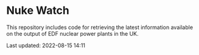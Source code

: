 # Nuke Watch

This repository includes code for retrieving the latest information available on the output of EDF nuclear power plants in the UK.

Last updated: 2022-08-15 14:11